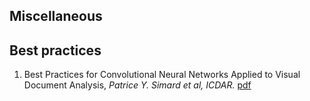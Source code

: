 ## Miscellaneous

## Best practices
1. Best Practices for Convolutional Neural Networks Applied to Visual Document Analysis, *Patrice Y. Simard et al, ICDAR.* [pdf](http://cognitivemedium.com/assets/rmnist/Simard.pdf)
